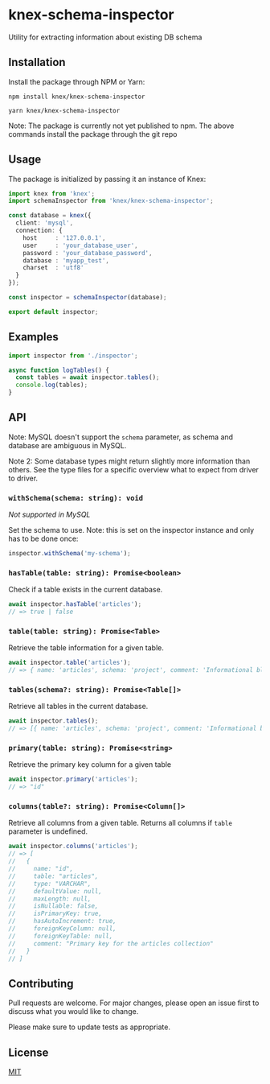 # knex-schema-inspector

Utility for extracting information about existing DB schema

## Installation

Install the package through NPM or Yarn:

```
npm install knex/knex-schema-inspector
```

```
yarn knex/knex-schema-inspector
```

Note: The package is currently not yet published to npm. The above commands install the package through
the git repo

## Usage

The package is initialized by passing it an instance of Knex:

```ts
import knex from 'knex';
import schemaInspector from 'knex/knex-schema-inspector';

const database = knex({
  client: 'mysql',
  connection: {
    host     : '127.0.0.1',
    user     : 'your_database_user',
    password : 'your_database_password',
    database : 'myapp_test',
    charset  : 'utf8'
  }
});

const inspector = schemaInspector(database);

export default inspector;
```

## Examples

```ts
import inspector from './inspector';

async function logTables() {
  const tables = await inspector.tables();
  console.log(tables);
}
```

## API

Note: MySQL doesn't support the `schema` parameter, as schema and database are ambiguous in MySQL.

Note 2: Some database types might return slightly more information than others. See the type files for a specific overview what to expect from driver to driver.

### `withSchema(schema: string): void`

_Not supported in MySQL_

Set the schema to use. Note: this is set on the inspector instance and only has to be done once:

```ts
inspector.withSchema('my-schema');
```

### `hasTable(table: string): Promise<boolean>`

Check if a table exists in the current database.

```ts
await inspector.hasTable('articles');
// => true | false
```

### `table(table: string): Promise<Table>`

Retrieve the table information for a given table.

```ts
await inspector.table('articles');
// => { name: 'articles', schema: 'project', comment: 'Informational blog posts' }
```

### `tables(schema?: string): Promise<Table[]>`

Retrieve all tables in the current database.

```ts
await inspector.tables();
// => [{ name: 'articles', schema: 'project', comment: 'Informational blog posts' }, {...}, {...}]
```

### `primary(table: string): Promise<string>`

Retrieve the primary key column for a given table

```ts
await inspector.primary('articles');
// => "id"
```

### `columns(table?: string): Promise<Column[]>`

Retrieve all columns from a given table. Returns all columns if `table` parameter is undefined.

```ts
await inspector.columns('articles');
// => [
//   {
//     name: "id",
//     table: "articles",
//     type: "VARCHAR",
//     defaultValue: null,
//     maxLength: null,
//     isNullable: false,
//     isPrimaryKey: true,
//     hasAutoIncrement: true,
//     foreignKeyColumn: null,
//     foreignKeyTable: null,
//     comment: "Primary key for the articles collection"
//   }
// ]
```

## Contributing

Pull requests are welcome. For major changes, please open an issue first to discuss what you would like to change.

Please make sure to update tests as appropriate.

## License

[MIT](https://choosealicense.com/licenses/mit/)